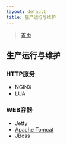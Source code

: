 ```yaml
---
layout: default
title: 生产运行与维护
---
```


> [首页](/index.html)

## 生产运行与维护

### HTTP服务

- NGINX
- LUA

### WEB容器

- Jetty
- [Apache Tomcat](/development/prod-operation/apache-tomcat.html)
- JBoss
